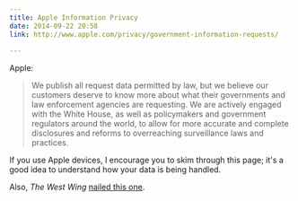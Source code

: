 ```yaml
---
title: Apple Information Privacy
date: 2014-09-22 20:58
link: http://www.apple.com/privacy/government-information-requests/
 
---
```



Apple:

> We publish all request data permitted by law, but we believe our customers deserve to know more about what their governments and law enforcement agencies are requesting. We are actively engaged with the White House, as well as policymakers and government regulators around the world, to allow for more accurate and complete disclosures and reforms to overreaching surveillance laws and practices.

If you use Apple devices, I encourage you to skim through this page; it's a good idea to understand how your data is being handled.

Also, _The West Wing_ [nailed this one](https://www.youtube.com/watch?v=pj4PwyfDNuI).
